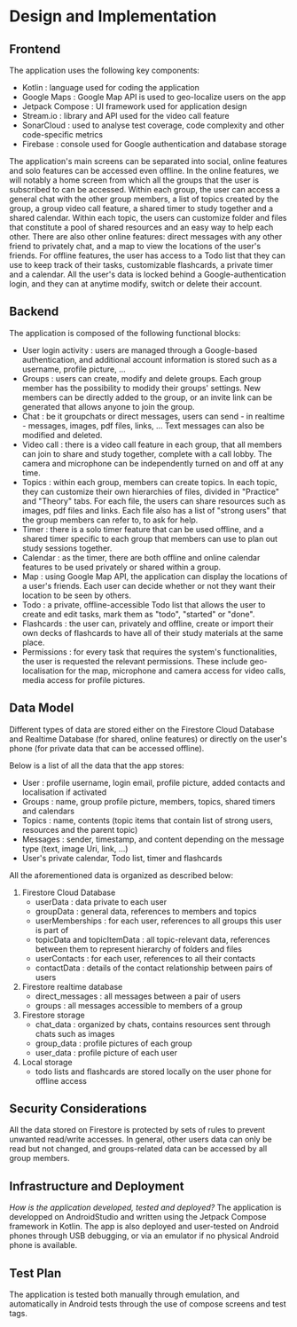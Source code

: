 # Design and Implementation

## Frontend

The application uses the following key components:
- Kotlin : language used for coding the application
- Google Maps : Google Map API is used to geo-localize users on the app
- Jetpack Compose : UI framework used for application design
- Stream.io : library and API used for the video call feature
- SonarCloud : used to analyse test coverage, code complexity and other code-specific metrics
- Firebase : console used for Google authentication and database storage

The application's main screens can be separated into social, online features and solo features can be accessed even offline.
In the online features, we will notably a home screen from which all the groups that the user is subscribed to can be accessed. Within each group, the user can access a general chat with the other group members, a list of topics created by the group, a group video call feature, a shared timer to study together and a shared calendar. Within each topic, the users can customize folder and files that constitute a pool of shared resources and an easy way to help each other.
There are also other online features: direct messages with any other friend to privately chat, and a map to view the locations of the user's friends.
For offline features, the user has access to a Todo list that they can use to keep track of their tasks, customizable flashcards, a private timer and a calendar.
All the user's data is locked behind a Google-authentication login, and they can at anytime modify, switch or delete their account.

## Backend

The application is composed of the following functional blocks:
- User login activity : users are managed through a Google-based authentication, and additional account information is stored such as a username, profile picture, ...
- Groups : users can create, modify and delete groups. Each group member has the possibility to modidy their groups' settings. New members can be directly added to the group, or an invite link can be generated that allows anyone to join the group.
- Chat : be it groupchats or direct messages, users can send - in realtime - messages, images, pdf files, links, ... Text messages can also be modified and deleted.
- Video call : there is a video call feature in each group, that all members can join to share and study together, complete with a call lobby. The camera and microphone can be independently turned on and off at any time.
- Topics : within each group, members can create topics. In each topic, they can customize their own hierarchies of files, divided in "Practice" and "Theory" tabs. For each file, the users can share resources such as images, pdf files and links. Each file also has a list of "strong users" that the group members can refer to, to ask for help.
- Timer : there is a solo timer feature that can be used offline, and a shared timer specific to each group that members can use to plan out study sessions together.
- Calendar : as the timer, there are both offline and online calendar features to be used privately or shared within a group.
- Map : using Google Map API, the application can display the locations of a user's friends. Each user can decide whether or not they want their location to be seen by others.
- Todo : a private, offline-accessible Todo list that allows the user to create and edit tasks, mark them as "todo", "started" or "done".
- Flashcards : the user can, privately and offline, create or import their own decks of flashcards to have all of their study materials at the same place.
- Permissions : for every task that requires the system's functionalities, the user is requested the relevant permissions. These include geo-localisation for the map, microphone and camera access for video calls, media access for profile pictures.

## Data Model

Different types of data are stored either on the Firestore Cloud Database and Realtime Database (for shared, online features) or directly on the user's phone (for private data that can be accessed offline).

Below is a list of all the data that the app stores:
- User : profile username, login email, profile picture, added contacts and localisation if activated
- Groups : name, group profile picture, members, topics, shared timers and calendars
- Topics : name, contents (topic items that contain list of strong users, resources and the parent topic)
- Messages : sender, timestamp, and content depending on the message type (text, image Uri, link, ...)
- User's private calendar, Todo list, timer and flashcards

All the aforementioned data is organized as described below:
1) Firestore Cloud Database
   - userData : data private to each user
   - groupData : general data, references to members and topics
   - userMemberships : for each user, references to all groups this user is part of
   - topicData and topicItemData : all topic-relevant data, references between them to represent hierarchy of folders and files
   - userContacts : for each user, references to all their contacts
   - contactData : details of the contact relationship between pairs of users
2) Firestore realtime database
   - direct_messages : all messages between a pair of users
   - groups : all messages accessible to members of a group
3) Firestore storage
   - chat_data : organized by chats, contains resources sent through chats such as images
   - group_data : profile pictures of each group
   - user_data : profile picture of each user
4) Local storage
   - todo lists and flashcards are stored locally on the user phone for offline access

## Security Considerations

All the data stored on Firestore is protected by sets of rules to prevent unwanted read/write accesses.
In general, other users data can only be read but not changed, and groups-related data can be accessed by all group members.

## Infrastructure and Deployment

*How is the application developed, tested and deployed?*
The application is developped on AndroidStudio and written using the Jetpack Compose framework in Kotlin. The app is also deployed and user-tested on Android phones through USB debugging, or via an emulator if no physical Android phone is available.

## Test Plan

The application is tested both manually through emulation, and automatically in Android tests through the use of compose screens and test tags.